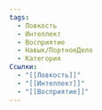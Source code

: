 ```yaml
---
tags:
  - Ловкость
  - Интеллект
  - Восприятие
  - Навык/ПортноеДело
  - Категория
Ссылки:
  - "[[Ловкость]]"
  - "[[Интеллект]]"
  - "[[Восприятие]]"
---
```

